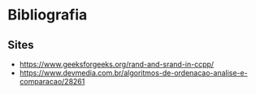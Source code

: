 # Bibliografia

## Sites

* <https://www.geeksforgeeks.org/rand-and-srand-in-ccpp/>
* <https://www.devmedia.com.br/algoritmos-de-ordenacao-analise-e-comparacao/28261>
